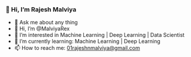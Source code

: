 ### 👋 Hi, I’m Rajesh Malviya
- 💬 Ask me about any thing
- 👋 Hi, I’m @MalviyaRex
- 👀 I’m interested in Machine Learning | Deep Learning | Data Scientist 
- 🌱 I’m currently learning: Machine Learning | Deep Learning 
- 📫 How to reach me: 01rajeshnmalviya@gmail.com
<!--
**Malviya-Rajesh/Malviya-Rajesh** is a ✨ _special_ ✨ repository because its `README.md` (this file) appears on your GitHub profile.

Here are some ideas to get you started:

- 🔭 I’m currently working on ...
- 🌱 I’m currently learning Machine Learning | Deep Learning 
- 👯 I’m looking to collaborate on ...
- 🤔 I’m looking for help with ...
- 💬 Ask me about ...
- 📫 How to reach me: ...
- 😄 Pronouns: ...
- ⚡ Fun fact: ...
-->
